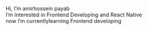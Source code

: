 Hi, I’m amirhossein payab<br>
I’m interested in Frontend Developing and React Native<br>
now I’m currentlylearning Frontend developing

